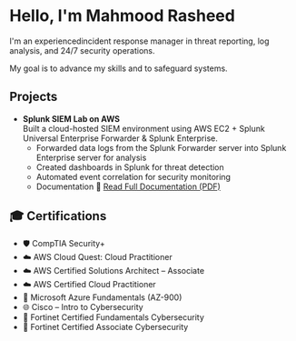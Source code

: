 # Hello, I'm Mahmood Rasheed

I'm an experiencedincident response manager in threat reporting, log analysis, and 24/7 security operations.

My goal is to advance my skills and to safeguard systems.

## Projects
- **Splunk SIEM Lab on AWS**  
  Built a cloud-hosted SIEM environment using AWS EC2 + Splunk Universal Enterprise Forwarder & Splunk Enterprise.  
  - Forwarded data logs from the Splunk Forwarder server into Splunk Enterprise server for analysis  
  - Created dashboards in Splunk for threat detection  
  - Automated event correlation for security monitoring
  - Documentation  📄 [Read Full Documentation (PDF)](docs/AWS_Splunk_SIEM_Lab.pdf)
    
## 🎓 Certifications  
- 🛡️ CompTIA Security+  
- ☁️ AWS Cloud Quest: Cloud Practitioner  
- ☁️ AWS Certified Solutions Architect – Associate  
- ☁️ AWS Certified Cloud Practitioner  
- 🔐 Microsoft Azure Fundamentals (AZ-900)  
- 🌐 Cisco – Intro to Cybersecurity  
- 🏰 Fortinet Certified Fundamentals Cybersecurity  
- 🏰 Fortinet Certified Associate Cybersecurity  
